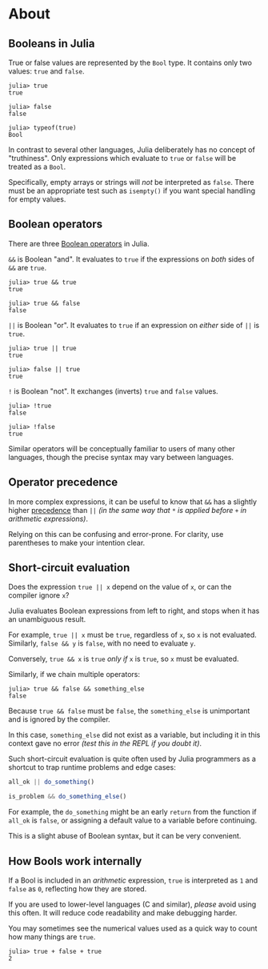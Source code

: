 # About

## Booleans in Julia

True or false values are represented by the `Bool` type.
It contains only two values: `true` and `false`.

```julia-repl
julia> true
true

julia> false
false

julia> typeof(true)
Bool
```

In contrast to several other languages, Julia deliberately has no concept of "truthiness".
Only expressions which evaluate to `true` or `false` will be treated as a `Bool`.

Specifically, empty arrays or strings will *not* be interpreted as `false`.
There must be an appropriate test such as `isempty()` if you want special handling for empty values.

## Boolean operators

There are three [Boolean operators][boolean-operators] in Julia.

`&&` is Boolean "and".
It evaluates to `true` if the expressions on *both* sides of `&&` are `true`.

```julia-repl
julia> true && true
true

julia> true && false
false
```

`||` is Boolean "or".
It evaluates to `true` if an expression on *either* side of `||` is `true`.

```julia-repl
julia> true || true
true

julia> false || true
true
```

`!` is Boolean "not".
It exchanges (inverts) `true` and `false` values.

```julia-repl
julia> !true
false

julia> !false
true
```

Similar operators will be conceptually familiar to users of many other languages, though the precise syntax may vary between languages.

## Operator precedence

In more complex expressions, it can be useful to know that `&&` has a slightly higher [precedence][operator-precedence] than `||` *(in the same way that `*` is applied before `+` in arithmetic expressions)*.

Relying on this can be confusing and error-prone.
For clarity, use parentheses to make your intention clear.

## Short-circuit evaluation

Does the expression `true || x` depend on the value of `x`, or can the compiler ignore `x`?

Julia evaluates Boolean expressions from left to right, and stops when it has an unambiguous result.

For example, `true || x` must be `true`, regardless of `x`, so `x` is not evaluated.
Similarly, `false && y` is `false`, with no need to evaluate `y`.

Conversely, `true && x` is `true` *only if* `x` is `true`, so `x` must be evaluated.

Similarly, if we chain multiple operators:

```julia-repl
julia> true && false && something_else
false
```

Because `true && false` must be `false`, the `something_else` is unimportant and is ignored by the compiler.

In this case, `something_else` did not exist as a variable, but including it in this context gave no error *(test this in the REPL if you doubt it)*.

Such short-circuit evaluation is quite often used by Julia programmers as a shortcut to trap runtime problems and edge cases:

```julia
all_ok || do_something()

is_problem && do_something_else()
```

For example, the `do_something` might be an early `return` from the function if `all_ok` is `false`, or assigning a default value to a variable before continuing.

This is a slight abuse of Boolean syntax, but it can be very convenient.

## How Bools work internally

If a Bool is included in an *arithmetic* expression, `true` is interpreted as `1` and `false` as `0`, reflecting how they are stored.

If you are used to lower-level languages (C and similar), *please* avoid using this often.
It will reduce code readability and make debugging harder.

You may sometimes see the numerical values used as a quick way to count how many things are `true`.

```julia-repl
julia> true + false + true
2
```

[operator-precedence]: https://docs.julialang.org/en/v1/manual/mathematical-operations/#Operator-Precedence-and-Associativity
[boolean-operators]: https://docs.julialang.org/en/v1/manual/mathematical-operations/#Boolean-Operators
